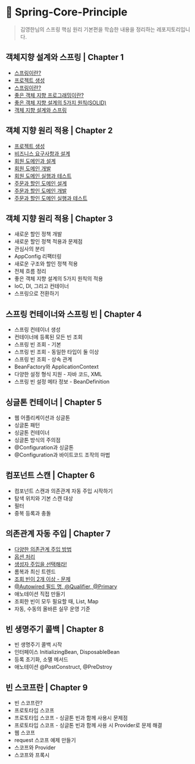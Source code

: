 # 🍃 Spring-Core-Principle

> 김영한님의 스프링 핵심 원리 기본편을 학습한 내용을 정리하는 레포지토리입니다.

## 객체지향 설계와 스프링 | Chapter 1

- [스프링이란?](https://github.com/honghyunin/Spring-Core-Principle/blob/main/Chapter_1/1.%20%EC%9D%B4%EC%95%BC%EA%B8%B0%20-%20%EC%9E%90%EB%B0%94%20%EC%A7%84%EC%98%81%EC%9D%98%20%EC%B6%94%EC%9A%B4%20%EA%B2%A8%EC%9A%B8%EA%B3%BC%20%EC%8A%A4%ED%94%84%EB%A7%81%EC%9D%98%20%ED%83%84%EC%83%9D.md)
- [프로젝트 생성](https://github.com/honghyunin/Spring-Core-Principle/blob/main/Chapter_1/2.%20%ED%94%84%EB%A1%9C%EC%A0%9D%ED%8A%B8%20%EC%83%9D%EC%84%B1.md)
- [스프링이란?](https://github.com/honghyunin/Spring-Core-Principle/blob/main/Chapter_1/3.%20%EC%8A%A4%ED%94%84%EB%A7%81%EC%9D%B4%EB%9E%80.md)
- [좋은 객체 지향 프로그래밍이란?](https://github.com/honghyunin/Spring-Core-Principle/blob/main/Chapter_1/4.%20%EC%A2%8B%EC%9D%80%20%EA%B0%9D%EC%B2%B4%20%EC%A7%80%ED%96%A5%20%ED%94%84%EB%A1%9C%EA%B7%B8%EB%9E%98%EB%B0%8D%EC%9D%B4%EB%9E%80.md)
- [좋은 객체 지향 설계의 5가지 원칙(SOLID)](https://github.com/honghyunin/Spring-Core-Principle/blob/main/Chapter_1/5.%20%EC%A2%8B%EC%9D%80%20%EA%B0%9D%EC%B2%B4%20%EC%A7%80%ED%96%A5%20%EC%84%A4%EA%B3%84%EC%9D%98%205%EA%B0%80%EC%A7%80%20%EC%9B%90%EC%B9%99(SOLID).md)
- [객체 지향 설계와 스프링](https://github.com/honghyunin/Spring-Core-Principle/blob/main/Chapter_1/5.%20%EC%A2%8B%EC%9D%80%20%EA%B0%9D%EC%B2%B4%20%EC%A7%80%ED%96%A5%20%EC%84%A4%EA%B3%84%EC%9D%98%205%EA%B0%80%EC%A7%80%20%EC%9B%90%EC%B9%99(SOLID).md)

## 객체 지향 원리 적용 | Chapter 2

- [프로젝트 생성](https://github.com/honghyunin/Spring-Core-Principle/blob/main/Chapter_2/1.%20%ED%94%84%EB%A1%9C%EC%A0%9D%ED%8A%B8%20%EC%83%9D%EC%84%B1.md)
- [비즈니스 요구사항과 설계](https://github.com/honghyunin/Spring-Core-Principle/blob/main/Chapter_2/2.%20%EB%B9%84%EC%A6%88%EB%8B%88%EC%8A%A4%20%EC%9A%94%EA%B5%AC%EC%82%AC%ED%95%AD%EA%B3%BC%20%EC%84%A4%EA%B3%84.md)
- [회원 도메인과 설계](https://github.com/honghyunin/Spring-Core-Principle/blob/main/Chapter_2/3.%20%ED%9A%8C%EC%9B%90%20%EB%8F%84%EB%A9%94%EC%9D%B8%EA%B3%BC%20%EC%84%A4%EA%B3%84.md)
- [회원 도메인 개발](https://github.com/honghyunin/Spring-Core-Principle/blob/main/Chapter_2/4.%20%ED%9A%8C%EC%9B%90%20%EB%8F%84%EB%A9%94%EC%9D%B8%20%EA%B0%9C%EB%B0%9C.md)
- [회원 도메인 실행과 테스트](https://github.com/honghyunin/Spring-Core-Principle/blob/main/Chapter_2/5.%20%ED%9A%8C%EC%9B%90%20%EB%8F%84%EB%A9%94%EC%9D%B8%20%EC%8B%A4%ED%96%89%EA%B3%BC%20%ED%85%8C%EC%8A%A4%ED%8A%B8.md)
- [주문과 할인 도메인 설계](https://github.com/honghyunin/Spring-Core-Principle/blob/main/Chapter_2/6.%20%EC%A3%BC%EB%AC%B8%EA%B3%BC%20%ED%95%A0%EC%9D%B8%20%EB%8F%84%EB%A9%94%EC%9D%B8%20%EC%84%A4%EA%B3%84.md)
- [주문과 할인 도메인 개발](https://github.com/honghyunin/Spring-Core-Principle/blob/main/Chapter_2/7.%20%EC%A3%BC%EB%AC%B8%EA%B3%BC%20%ED%95%A0%EC%9D%B8%20%EB%8F%84%EB%A9%94%EC%9D%B8%20%EA%B0%9C%EB%B0%9C.md)
- [주문과 할인 도메인 실행과 테스트](https://github.com/honghyunin/Spring-Core-Principle/blob/main/Chapter_2/8.%20%EC%A3%BC%EB%AC%B8%EA%B3%BC%20%ED%95%A0%EC%9D%B8%20%EB%8F%84%EB%A9%94%EC%9D%B8%20%EC%8B%A4%ED%96%89%EA%B3%BC%20%ED%85%8C%EC%8A%A4%ED%8A%B8.md)

## 객체 지향 원리 적용 | Chapter 3

- 새로운 할인 정책 개발
- 새로운 할인 정책 적용과 문제점
- 관심사의 분리
- AppConfig 리팩터링
- 새로운 구조와 할인 정책 적용
- 전체 흐름 정리
- 좋은 객체 지향 설계의 5가지 원칙의 적용
- IoC, DI, 그리고 컨테이너
- 스프링으로 전환하기

## 스프링 컨테이너와 스프링 빈 | Chapter 4

- 스프링 컨테이너 생성
- 컨테이너에 등록된 모든 빈 조회
- 스프링 빈 조회 - 기본
- 스프링 빈 조회 - 동일한 타입이 둘 이상
- 스프링 빈 조회 - 상속 관계
- BeanFactory와 ApplicationContext
- 다양한 설정 형식 지원 - 자바 코드, XML
- 스프링 빈 설정 메타 정보 - BeanDefinition

## 싱글톤 컨테이너 | Chapter 5

- 웹 어플리케이션과 싱글톤
- 싱글톤 패턴
- 싱글톤 컨테이너
- 싱글톤 방식의 주의점
- @Configuration과 싱글톤
- @Configuration과 바이트코드 조작의 마법

## 컴포넌트 스캔 | Chapter 6

- 컴포넌트 스캔과 의존관계 자동 주입 시작하기
- 탐색 위치와 기본 스캔 대상
- 필터
- 중복 등록과 충돌

## 의존관계 자동 주입 | Chapter 7

- [다양한 의존관계 주입 방법](https://github.com/honghyunin/Spring-Core-Principle/blob/main/Chapter_7/%EB%8B%A4%EC%96%91%ED%95%9C_%EC%9D%98%EC%A1%B4%EA%B4%80%EA%B3%84_%EC%A3%BC%EC%9E%85_%EB%B0%A9%EB%B2%95.md)
- [옵션 처리](https://github.com/honghyunin/Spring-Core-Principle/blob/main/Chapter_7/%EC%98%B5%EC%85%98_%EC%B2%98%EB%A6%AC.md)
- [생성자 주입을 선택해라!](https://github.com/honghyunin/Spring-Core-Principle/blob/main/Chapter_7/%EC%83%9D%EC%84%B1%EC%9E%90_%EC%A3%BC%EC%9E%85%EC%9D%84_%EC%84%A0%ED%83%9D%ED%95%98%EB%9D%BC!.md)
- 롬복과 최신 트렌드
- [조회 빈이 2개 이상 - 문제](https://github.com/honghyunin/Spring-Core-Principle/blob/main/Chapter_7/%EC%A1%B0%ED%9A%8C_%EB%B9%88%EC%9D%B4_2%EA%B0%9C_%EC%9D%B4%EC%83%81-%EB%AC%B8%EC%A0%9C.md)
- [@Autowired 필드 명, @Qualifier, @Primary](https://github.com/honghyunin/Spring-Core-Principle/blob/main/Chapter_7/%40Autowired%20필드%20명%2C%20%40Qulifier%2C%20%40Primary.md)
- 애노테이션 직접 만들기
- 조회한 빈이 모두 필요할 때, List, Map
- 자동, 수동의 올바른 실무 운영 기준

## 빈 생명주기 콜백 | Chapter 8

- 빈 생명주기 콜백 시작
- 인터페이스 InitializingBean, DisposableBean
- 등록 초기화, 소멸 메서드
- 애노테이션 @PostConstruct, @PreDstroy

## 빈 스코프란 | Chapter 9

- 빈 스코프란?
- 프로토타입 스코프
- 프로토타입 스코프 - 싱글톤 빈과 함께 사용시 문제점
- 프로토타입 스코프 - 싱글톤 빈과 함께 사용 시 Provider로 문제 해결
- 웹 스코프
- request 스코프 예제 만들기
- 스코프와 Provider
- 스코프와 프록시